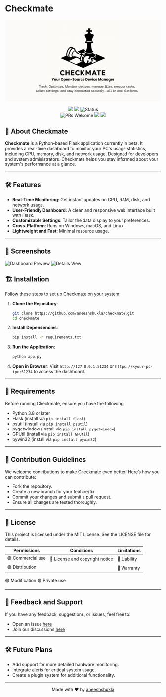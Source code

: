 # Checkmate

<p align="center">
  <img src="https://github.com/aneeshshukla/checkmate/raw/main/.github/images/banner.png" >
</p>

<p align="center">
  <img src="https://img.shields.io/github/contributors/aneeshshukla/checkmate">
  <img src="https://img.shields.io/github/issues/aneeshshukla/checkmate?label=issues">
  <img src="https://img.shields.io/badge/status-beta-yellow.svg" alt="Status"><br>
  <img src="https://img.shields.io/badge/PRs-welcome-brightgreen.svg" alt="PRs Welcome">
  <img src="https://img.shields.io/badge/contributions-welcome-brightgreen?logo=github">
  <a href="https://github.com/aneeshshukla/checkmate/blob/main/LICENSE"><img src="https://img.shields.io/badge/License-MIT-blue.svg"></a>
</p>

## 🚀 About Checkmate

**Checkmate** is a Python-based Flask application currently in beta. It provides a real-time dashboard to monitor your PC's usage statistics, including CPU, memory, disk, and network usage. Designed for developers and system administrators, Checkmate helps you stay informed about your system's performance at a glance.

---

## 🛠️ Features

- **Real-Time Monitoring**: Get instant updates on CPU, RAM, disk, and network usage.
- **User-Friendly Dashboard**: A clean and responsive web interface built with Flask.
- **Customizable Settings**: Tailor the data display to your preferences.
- **Cross-Platform**: Runs on Windows, macOS, and Linux.
- **Lightweight and Fast**: Minimal resource usage.

---

## 📸 Screenshots

![Dashboard Preview](.github/images/screenshot1.png)
![Details View](.github/images/screenshot2.png)

## 🏗️ Installation

Follow these steps to set up Checkmate on your system:

1. **Clone the Repository**:

   ```bash
   git clone https://github.com/aneeshshukla/checkmate.git
   cd checkmate
   ```

2. **Install Dependencies**:

   ```bash
   pip install -r requirements.txt
   ```

3. **Run the Application**:

   ```bash
   python app.py
   ```

4. **Open in Browser**:
   Visit `http://127.0.0.1:51234` or `https://<your-pc-ip>:51234` to access the dashboard.

---

## 🛑 Requirements

Before running Checkmate, ensure you have the following:

- Python 3.8 or later
- Flask (install via `pip install flask`)
- psutil (install via `pip install psutil`)
- pygetwindow (install via `pip install pygetwindow`)
- GPUtil (install via `pip install GPUtil`)
- pywin32 (install via `pip install pywin32`)

---

## 🌟 Contribution Guidelines

We welcome contributions to make Checkmate even better! Here’s how you can contribute:

- Fork the repository.
- Create a new branch for your feature/fix.
- Commit your changes and submit a pull request.
- Ensure all changes are tested thoroughly.

<!-- Check out our [CONTRIBUTING.md](CONTRIBUTING.md) for more details. -->

---

## 📜 License

This project is licensed under the MIT License. See the [LICENSE](LICENSE) file for details.

| Permissions       | Conditions                      | Limitations  |
| ----------------- | ------------------------------- | ------------ |
| 🟢 Commercial use | 🔵 License and copyright notice | 🔴 Liability |
| 🟢 Distribution   |                                 | 🔴 Warranty  |

🟢 Modification
🟢 Private use

---

## 💬 Feedback and Support

If you have any feedback, suggestions, or issues, feel free to:

- Open an issue [here](https://github.com/aneeshshukla/checkmate/issues)
- Join our discussions [here](https://github.com/aneeshshukla/checkmate/discussions)

---

## 🛠️ Future Plans

- Add support for more detailed hardware monitoring.
- Integrate alerts for critical system usage.
- Create a plugin system for additional functionality.

---

<p style="text-align: center;">
  Made with ❤️ by <a href="https://github.com/aneeshshukla">aneeshshukla</a>
</p>
